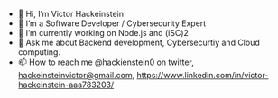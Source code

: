 - 👋 Hi, I’m Victor Hackeinstein
- 👀 I’m a Software Developer / Cybersecurity Expert 
- 🌱 I’m currently working on Node.js and (iSC)2
- 💞️ Ask me about Backend development, Cybersecurtiy and Cloud computing.
- 📫 How to reach me @hackienstein0 on twitter, hackeinsteinvictor@gmail.com, https://www.linkedin.com/in/victor-hackeinstein-aaa783203/

<!---
Hackeinstein/Hackeinstein is a ✨ special ✨ repository because its `README.md` (this file) appears on your GitHub profile.
You can click the Preview link to take a look at your changes.
--->
